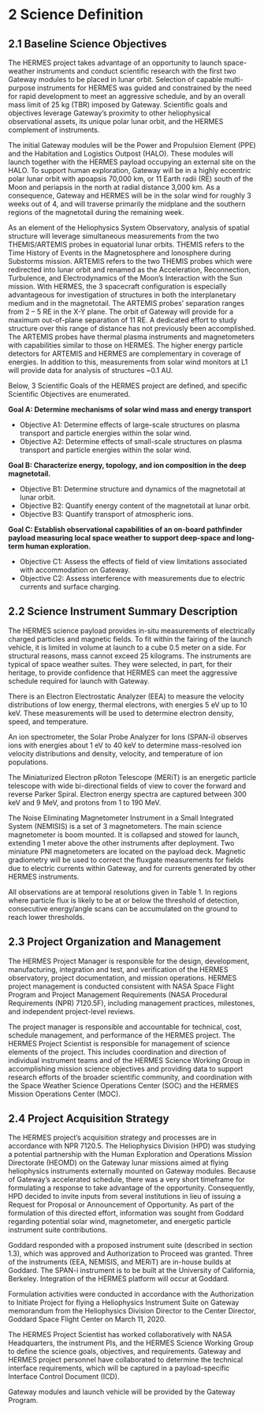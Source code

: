 # 2 Science Definition

## 2.1 Baseline Science Objectives
The HERMES project takes advantage of an opportunity to launch space-weather instruments and conduct scientific research with the first two Gateway modules to be placed in lunar orbit. Selection of capable multi-purpose instruments for HERMES was guided and constrained by the need for rapid development to meet an aggressive schedule, and by an overall mass limit of 25 kg (TBR) imposed by Gateway. Scientific goals and objectives leverage Gateway’s proximity to other heliophysical observational assets, its unique polar lunar orbit, and the HERMES complement of instruments.

The initial Gateway modules will be the Power and Propulsion Element (PPE) and the Habitation and Logistics Outpost (HALO). These modules will launch together with the HERMES payload occupying an external site on the HALO. To support human exploration, Gateway will be in a highly eccentric polar lunar orbit with apoapsis 70,000 km, or 11 Earth radii (RE) south of the Moon and periapsis in the north at radial distance 3,000 km. As a consequence, Gateway and HERMES will be in the solar wind for roughly 3 weeks out of 4, and will traverse primarily the midplane and the southern regions of the magnetotail during the remaining week.

As an element of the Heliophysics System Observatory, analysis of spatial structure will leverage simultaneous measurements from the two THEMIS/ARTEMIS probes in equatorial lunar orbits. THEMIS refers to the Time History of Events in the Magnetosphere and Ionosphere during Substorms mission. ARTEMIS refers to the two THEMIS probes which were redirected into lunar orbit and renamed as the Acceleration, Reconnection, Turbulence, and Electrodynamics of the Moon’s Interaction with the Sun mission. With HERMES, the 3 spacecraft configuration is especially advantageous for investigation of structures in both the interplanetary medium and in the magnetotail. The ARTEMIS probes’ separation ranges from 2 – 5 RE in the X-Y plane. The orbit of Gateway will provide for a maximum out-of-plane separation of 11 RE. A dedicated effort to study structure over this range of distance has not previously been accomplished. The ARTEMIS probes have thermal plasma instruments and magnetometers with capabilities similar to those on HERMES. The higher energy particle detectors for ARTEMIS and HERMES are complementary in coverage of energies. In addition to this, measurements from solar wind monitors at L1 will provide data for analysis of structures ~0.1 AU.

Below, 3 Scientific Goals of the HERMES project are defined, and specific Scientific Objectives are enumerated.

**Goal A: Determine mechanisms of solar wind mass and energy transport**
* Objective A1: Determine effects of large-scale structures on plasma transport and
particle energies within the solar wind.
* Objective A2: Determine effects of small-scale structures on plasma transport and
particle energies within the solar wind.

**Goal B: Characterize energy, topology, and ion composition in the deep magnetotail.**
* Objective B1: Determine structure and dynamics of the magnetotail at lunar orbit.
* Objective B2: Quantify energy content of the magnetotail at lunar orbit.
* Objective B3: Quantify transport of atmospheric ions.

**Goal C: Establish observational capabilities of an on-board pathfinder payload measuring local space weather to support deep-space and long-term human exploration.**
* Objective C1: Assess the effects of field of view limitations associated with accommodation on Gateway.
* Objective C2: Assess interference with measurements due to electric currents and surface charging.

## 2.2 Science Instrument Summary Description

The HERMES science payload provides in-situ measurements of electrically charged particles and magnetic fields. To fit within the fairing of the launch vehicle, it is limited in volume at launch to a cube 0.5 meter on a side. For structural reasons, mass cannot exceed 25 kilograms. The instruments are typical of space weather suites. They were selected, in part, for their heritage, to provide confidence that HERMES can meet the aggressive schedule required for launch with Gateway.

There is an Electron Electrostatic Analyzer (EEA) to measure the velocity distributions of low energy, thermal electrons, with energies 5 eV up to 10 keV. These measurements will be used to determine electron density, speed, and temperature.

An ion spectrometer, the Solar Probe Analyzer for Ions (SPAN-i) observes ions with energies about 1 eV to 40 keV to determine mass-resolved ion velocity distributions and density, velocity, and temperature of ion populations.

The Miniaturized Electron pRoton Telescope (MERiT) is an energetic particle telescope with wide bi-directional fields of view to cover the forward and reverse Parker Spiral. Electron energy spectra are captured between 300 keV and 9 MeV, and protons from 1 to 190 MeV.

The Noise Eliminating Magnetometer Instrument in a Small Integrated System (NEMISIS) is a set of 3 magnetometers. The main science magnetometer is boom mounted. It is collapsed and stowed for launch, extending 1 meter above the other instruments after deployment. Two miniature PNI magnetometers are located on the payload deck. Magnetic gradiometry will be used to correct the fluxgate measurements for fields due to electric currents within Gateway, and for currents generated by other HERMES instruments.

All observations are at temporal resolutions given in Table 1. In regions where particle flux is likely to be at or below the threshold of detection, consecutive energy/angle scans can be accumulated on the ground to reach lower thresholds.

## 2.3 Project Organization and Management

The HERMES Project Manager is responsible for the design, development, manufacturing, integration and test, and verification of the HERMES observatory, project documentation, and mission operations. HERMES project management is conducted consistent with NASA Space Flight Program and Project Management Requirements (NASA Procedural Requirements (NPR) 7120.5F), including management practices, milestones, and independent project-level reviews.

The project manager is responsible and accountable for technical, cost, schedule management, and performance of the HERMES project. The HERMES Project Scientist is responsible for management of science elements of the project. This includes coordination and direction of individual instrument teams and of the HERMES Science Working Group in accomplishing mission science objectives and providing data to support research efforts of the broader scientific community, and coordination with the Space Weather Science Operations Center (SOC) and the HERMES Mission Operations Center (MOC).

## 2.4 Project Acquisition Strategy
The HERMES project’s acquisition strategy and processes are in accordance with NPR 7120.5. The Heliophysics Division (HPD) was studying a potential partnership with the Human Exploration and Operations Mission Directorate (HEOMD) on the Gateway lunar missions aimed at flying heliophysics instruments externally mounted on Gateway modules. Because of Gateway’s accelerated schedule, there was a very short timeframe for formulating a response to take advantage of the opportunity. Consequently, HPD decided to invite inputs from several institutions in lieu of issuing a Request for Proposal or Announcement of Opportunity. As part of the formulation of this directed effort, information was sought from Goddard regarding potential solar wind, magnetometer, and energetic particle instrument suite contributions.

Goddard responded with a proposed instrument suite (described in section 1.3), which was approved and Authorization to Proceed was granted. Three of the instruments (EEA, NEMISIS, and MERiT) are in-house builds at Goddard. The SPAN-i instrument is to be built at the University of California, Berkeley. Integration of the HERMES platform will occur at Goddard.

Formulation activities were conducted in accordance with the Authorization to Initiate Project for flying a Heliophysics Instrument Suite on Gateway memorandum from the Heliophysics Division Director to the Center Director, Goddard Space Flight Center on March 11, 2020.

The HERMES Project Scientist has worked collaboratively with NASA Headquarters, the instrument PIs, and the HERMES Science Working Group to define the science goals, objectives, and requirements. Gateway and HERMES project personnel have collaborated to determine the technical interface requirements, which will be captured in a payload-specific Interface Control Document (ICD).

Gateway modules and launch vehicle will be provided by the Gateway Program.